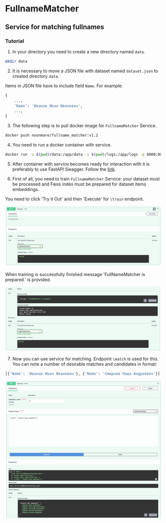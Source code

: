 # FullnameMatcher

## Service for matching fullnames

### Tutorial

1. In your directory you need to create a new directory named `data`.

```bash
mkdir data
```

2. It is necessary to move a JSON file with dataset named `dataset.json` to created directory `data`.

Items in JSON file have to include field `Name`. For example:

```python
{
    ...,
    'Name': 'Иванов Иван Иванович',
    ...,
}
```

3. The following step is to pull docker image for `FullnameMatcher` Service.

```bash
docker push noonmare/fullname_matcher:v1.2
```

4. You need to run a docker container with service. 

```bash
docker run -v $(pwd)/data:/app/data -v $(pwd)/logs:/app/logs -p 8000:8000 noonmare/fullname_matcher:v1.2
```

5. After container with service becomes ready for interaction with it is preferably to use FastAPI Swagger. Follow the [link](http://0.0.0.0:8000/docs).

6. First of all, you need to train `FullnameMatcher` Service: your dataset must be processed and Faiss index must be prepared for dataset items embeddings.

You need to click 'Try it Out' and then 'Execute' for `\train` endpoint.

![Try \train out](imgs/train_start.png)

When training is successfully finished message 'FullNameMatcher is prepared.' is provided. 

![train finished](imgs/train_finished.png)

7. Now you can use service for matching. Endpoint `\match` is used for this. You can note a number of desirable matches and candidates in format:

```python
[{'Name': 'Иванов Иван Иванович'}, {'Name': 'Смирнов Паша Андреевич'}]
```
![Matching](imgs/match.png)
